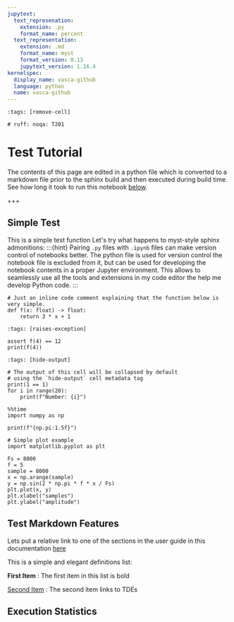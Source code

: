 ```yaml
---
jupytext:
  text_represenation:
    extension: .py
    format_name: percent
  text_representation:
    extension: .md
    format_name: myst
    format_version: 0.13
    jupytext_version: 1.16.4
kernelspec:
  display_name: vasca-github
  language: python
  name: vasca-github
---
```


```{code-cell}
:tags: [remove-cell]

# ruff: noqa: T201
```

# Test Tutorial

The contents of this page are edited in a python file which is converted to a markdown
file prior to the sphinx build and then executed during build time. See how long it
took to run this notebook [below](#execution-statistics).

+++

## Simple Test
This is a simple test function
Let's try what happens to myst-style sphinx admonitions:
:::{hint}
Pairing `.py` files with `.ipynb` files can make version control of notebooks better.
The python file is used for version control the notebook file is excluded from it, but
can be used for developing the notebook contents in a proper Jupyter environment. This
allows to seamlessly use all the tools and extensions in my code editor the help me
develop Python code.
:::

```{code-cell}
# Just an inline code comment explaining that the function below is very simple.
def f(x: float) -> float:
    return 3 * x + 1
```

```{code-cell}
:tags: [raises-exception]

assert f(4) == 12
print(f(4))
```

```{code-cell}
:tags: [hide-output]

# The output of this cell will be collapsed by default
# using the `hide-output` cell metadata tag
print(1 == 1)
for i in range(20):
    print(f"Number: {i}")
```

```{code-cell}
%%time
import numpy as np

print(f"{np.pi:1.5f}")
```

```{code-cell}
# Simple plot example
import matplotlib.pyplot as plt

Fs = 8000
f = 5
sample = 8000
x = np.arange(sample)
y = np.sin(2 * np.pi * f * x / Fs)
plt.plot(x, y)
plt.xlabel("samples")
plt.ylabel("amplitude")
```

## Test Markdown Features

Lets put a relative link to one of the sections in the user guide in this documentation
[here](../user_guide/index.md#using-vasca)

This is a simple and elegant definitions list:

**First Item**
: The first item in this list is bold

[Second Item](https://en.wikipedia.org/wiki/Tidal_disruption_event)
: The second item links to TDEs


## Execution Statistics
```{nb-exec-table}
```

